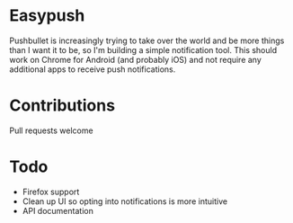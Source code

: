 # Easypush

Pushbullet is increasingly trying to take over the world and be more things than I want it to be,
so I'm building a simple notification tool. This should work on Chrome for Android
(and probably iOS) and not require any additional apps to receive push notifications.

# Contributions
Pull requests welcome

# Todo

* Firefox support
* Clean up UI so opting into notifications is more intuitive
* API documentation
